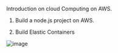 
Introduction on cloud Computing on AWS.

1) Build a node.js project on AWS.

2) Build Elastic Containers 

![image](https://user-images.githubusercontent.com/39504405/197974459-ba8367f4-9a5c-4df7-a34c-d2c22e842b15.png)

